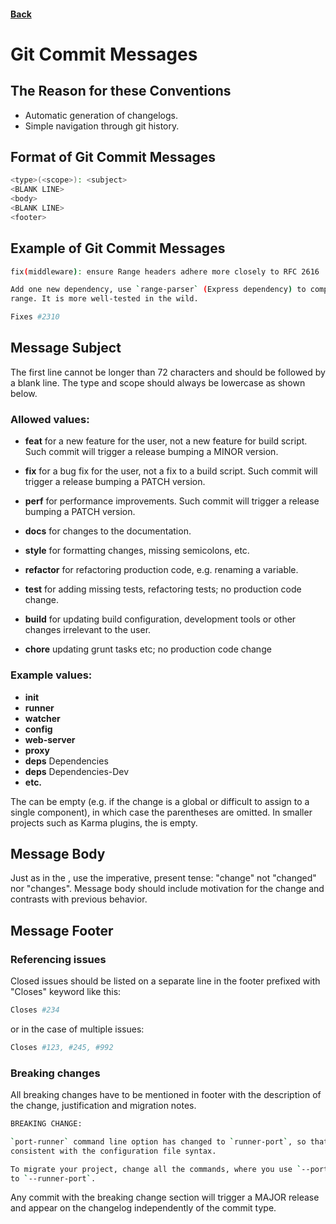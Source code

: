 #### [Back](./README.md)

# Git Commit Messages

## **The Reason for these Conventions**
* Automatic generation of changelogs.
* Simple navigation through git history.

## Format of Git Commit Messages
```bash
<type>(<scope>): <subject>
<BLANK LINE>
<body>
<BLANK LINE>
<footer>
```

## Example of Git Commit Messages
```bash
fix(middleware): ensure Range headers adhere more closely to RFC 2616

Add one new dependency, use `range-parser` (Express dependency) to compute
range. It is more well-tested in the wild.

Fixes #2310
```

## Message Subject
The first line cannot be longer than 72 characters and should be followed by a blank line. The type and scope should always be lowercase as shown below.

### Allowed <type> values:
* **feat** for a new feature for the user, not a new feature for build script. Such commit will trigger a release bumping a MINOR version.

* **fix** for a bug fix for the user, not a fix to a build script. Such commit will trigger a release bumping a PATCH version.

* **perf** for performance improvements. Such commit will trigger a release bumping a PATCH version.

* **docs** for changes to the documentation.
* **style** for formatting changes, missing semicolons, etc.
* **refactor** for refactoring production code, e.g. renaming a variable.
* **test** for adding missing tests, refactoring tests; no production code change.
* **build** for updating build configuration, development tools or other changes irrelevant to the user.
* **chore** updating grunt tasks etc; no production code change

### Example <scope> values:
* **init**
* **runner**
* **watcher**
* **config**
* **web-server**
* **proxy**
* **deps** Dependencies
* **deps** Dependencies-Dev
* **etc.**

The <scope> can be empty (e.g. if the change is a global or difficult to assign to a single component), in which case the parentheses are omitted. In smaller projects such as Karma plugins, the <scope> is empty.

## Message Body
Just as in the <subject>, use the imperative, present tense: "change" not "changed" nor "changes". Message body should include motivation for the change and contrasts with previous behavior.

## Message Footer

### Referencing issues
Closed issues should be listed on a separate line in the footer prefixed with "Closes" keyword like this:
```bash
Closes #234
```

or in the case of multiple issues:
```bash
Closes #123, #245, #992
```

### Breaking changes
All breaking changes have to be mentioned in footer with the description of the change, justification and migration notes.

```bash
BREAKING CHANGE:

`port-runner` command line option has changed to `runner-port`, so that it is
consistent with the configuration file syntax.

To migrate your project, change all the commands, where you use `--port-runner`
to `--runner-port`.
```

Any commit with the breaking change section will trigger a MAJOR release and appear on the changelog independently of the commit type.